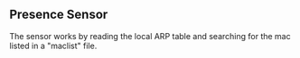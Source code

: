 ## Presence Sensor ##

The sensor works by reading the local ARP table and searching for the mac listed in a "maclist" file.
